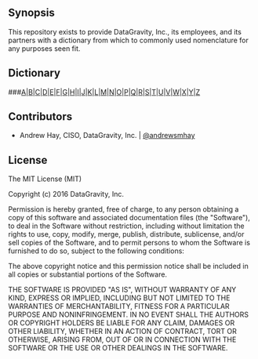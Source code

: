 ## Synopsis

This repository exists to provide DataGravity, Inc., its employees, and its partners with a dictionary from which to commonly used nomenclature for any purposes seen fit.
## Dictionary

###[A](../blob/master/dictionary/A.md)|[B](../blob/master/dictionary/B.md)|[C](../blob/master/dictionary/C.md)|[D](../blob/master/dictionary/D.md)|[E](../blob/master/dictionary/E.md)|[F](../blob/master/dictionary/F.md)|[G](../blob/master/dictionary/G.md)|[H](../blob/master/dictionary/H.md)|[I](../blob/master/dictionary/I.md)|[J](../blob/master/dictionary/J.md)|[K](../blob/master/dictionary/K.md)|[L](../blob/master/dictionary/L.md)|[M](../blob/master/dictionary/M.md)|[N](../blob/master/dictionary/N.md)|[O](../blob/master/dictionary/O.md)|[P](../blob/master/dictionary/P.md)|[Q](../blob/master/dictionary/Q.md)|[R](../blob/master/dictionary/R.md)|[S](../blob/master/dictionary/S.md)|[T](../blob/master/dictionary/T.md)|[U](../blob/master/dictionary/U.md)|[V](../blob/master/dictionary/V.md)|[W](../blob/master/dictionary/W.md)|[X](../blob/master/dictionary/X.md)|[Y](../blob/master/dictionary/X.md)|[Z](../blob/master/dictionary/Z.md)

## Contributors

* Andrew Hay, CISO, DataGravity, Inc. | [@andrewsmhay](https://twitter.com/andrewsmhay)

## License

The MIT License (MIT)

Copyright (c) 2016 DataGravity, Inc.

Permission is hereby granted, free of charge, to any person obtaining a copy of this software and associated documentation files (the "Software"), to deal in the Software without restriction, including without limitation the rights to use, copy, modify, merge, publish, distribute, sublicense, and/or sell copies of the Software, and to permit persons to whom the Software is furnished to do so, subject to the following conditions:

The above copyright notice and this permission notice shall be included in all copies or substantial portions of the Software.

THE SOFTWARE IS PROVIDED "AS IS", WITHOUT WARRANTY OF ANY KIND, EXPRESS OR IMPLIED, INCLUDING BUT NOT LIMITED TO THE WARRANTIES OF MERCHANTABILITY, FITNESS FOR A PARTICULAR PURPOSE AND NONINFRINGEMENT. IN NO EVENT SHALL THE AUTHORS OR COPYRIGHT HOLDERS BE LIABLE FOR ANY CLAIM, DAMAGES OR OTHER LIABILITY, WHETHER IN AN ACTION OF CONTRACT, TORT OR OTHERWISE, ARISING FROM, OUT OF OR IN CONNECTION WITH THE SOFTWARE OR THE USE OR OTHER DEALINGS IN THE SOFTWARE.
